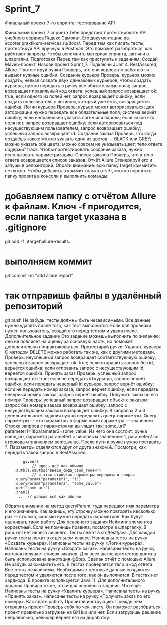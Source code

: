# Sprint_7
Финальный проект 7-го спринта: тестирование API

Финальный проект 7 спринта
Тебе предстоит протестировать API учебного сервиса Яндекс.Самокат. Его документация: qa-scooter.praktikum-services.ru/docs/.
Перед тем как писать тесты, протестируй API вручную в Postman. Это поможет разобраться, как работают запросы.
Чтобы вспомнить материал спринта, загляни в шпаргалки.
Подготовка
Перед тем как приступить к заданиям:
Создай Maven-проект.
Назови проект Sprint_7.
Подключи JUnit 4, RestAssured, Allure.
Протестируй ручки
Проверь, что они корректно работают и выдают нужные ошибки.
Создание курьера
Проверь:
курьера можно создать;
нельзя создать двух одинаковых курьеров;
чтобы создать курьера, нужно передать в ручку все обязательные поля;
запрос возвращает правильный код ответа;
успешный запрос возвращает ok: true;
если одного из полей нет, запрос возвращает ошибку;
если создать пользователя с логином, который уже есть, возвращается ошибка.
Логин курьера
Проверь:
курьер может авторизоваться;
для авторизации нужно передать все обязательные поля;
система вернёт ошибку, если неправильно указать логин или пароль;
если какого-то поля нет, запрос возвращает ошибку;
если авторизоваться под несуществующим пользователем, запрос возвращает ошибку;
успешный запрос возвращает id.
Создание заказа
Проверь, что когда создаёшь заказ:
можно указать один из цветов — BLACK или GREY;
можно указать оба цвета;
можно совсем не указывать цвет;
тело ответа содержит track.
Чтобы протестировать создание заказа, нужно использовать параметризацию.
Список заказов
Проверь, что в тело ответа возвращается список заказов.
Отчёт Allure
Сгенерируй его и запушь в репозиторий.
Обрати внимание: всю папку target коммитить не нужно. Чтобы добавить в коммит только отчёт, можно перейти в папку проекта в консоли и выполнить команды:
# добавляем папку с отчётом Allure к файлам. Ключ -f пригодится, если папка target указана в .gitignore
git add -f .\target\allure-results\.
# выполняем коммит
git commit -m "add allure report"
# так отправишь файлы в удалённый репозиторий
git push 
Не забудь: тесты должны быть независимыми. Все данные нужно удалять после того, как тест выполнится. Если для проверки нужен пользователь, создай его перед тестом и удали после. 
Дополнительное задание
Это задание можешь выполнить по желанию: оно не повлияет на оценку за основную часть, но поможет дополнительно попрактиковаться. 
Протестируй ручки:
Удалить курьера
С методом DELETE можно работать так же, как с другими методами. 
Проверь:
неуспешный запрос возвращает соответствующую ошибку;
успешный запрос возвращает ok: true;
если отправить запрос без id, вернётся ошибка;
если отправить запрос с несуществующим id, вернётся ошибка.
Принять заказ
Проверь:
успешный запрос возвращает ok: true;
если не передать id курьера, запрос вернёт ошибку;
если передать неверный id курьера, запрос вернёт ошибку;
если не передать номер заказа, запрос вернёт ошибку;
если передать неверный номер заказа, запрос вернёт ошибку.
Получить заказ по его номеру
Проверь:
успешный запрос возвращает объект с заказом;
запрос без номера заказа возвращает ошибку;
запрос с несуществующим заказом возвращает ошибку.
В запросах 2 и 3 дополнительного задания нужно передавать query-параметры.
Query-параметры — это параметры в форме «имя параметра — значение». 
Строка запроса с параметрами выглядит так: some_url?parameter1=1&parameter2=some_value.
Из чего она состоит:
ручка some_url,
параметр parameter1 с числовым значением 1,
parameter2 со строковым значением some_value.
После пути к ручке нужно поставить ?. Параметры отделяются друг от друга знаком &.
Посмотри, как передать такой запрос в RestAssured:
        
            given()
                // здесь всё как обычно
        .auth().oauth2("введи_сюда_свой_токен")
                // в этих строчках параметры переданы в запрос
        .queryParam("parameter1", "1")
        .queryParam("parameter2", "some_value")
        .get("some_url")
        .then() 
          ... // дальше всё как обычно 
Обрати внимание на метод queryParam: туда передают имя параметра и его значение.
Как видишь, эту строчку можно повторять несколько раз — столько, сколько нужно передать параметров.
Как будут оценивать твою работу
Для основного задания
Нейминг элементов корректный. Если не помнишь правила, посмотри в шпаргалку.
В pom.xml нет ничего лишнего.
Тесты лежат в src/test/java.
Для каждой ручки тесты лежат в отдельном классе.
Написаны тесты на ручку «Создать курьера».
Написаны тесты на ручку «Логин курьера».
Написаны тесты на ручку «Создать заказ».
Написаны тесты на ручку, которая получает список заказов.
Для всех шагов автотестов должна быть использована аннотация @Step.
Сделан отчёт с помощью Allure. Не забудь закоммитить его.
В тестах проверяется тело и код ответа.
Все тесты независимы.
Необходимые тестовые данные создаются перед тестом и удаляются после того, как он выполнится.
В тестах нет хардкода.
В проекте используется Java 11.
Для дополнительного задания 
Правила те же, что и для основного задания. Что ещё:
Написаны тесты на ручку «Удалить курьера».
Написаны тесты на ручку «Принять заказ».
Написаны тесты на ручку «Получить заказ по его номеру».
Как сдать работу
Прочитай инструкцию. 
Прежде чем отправить проект
Проверь себя по чек-листу. Он поможет разобраться: проект правильно загружен на GitHub или нет. Если загрузишь решение неправильно, ревьюер вернёт его на доработку.
